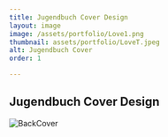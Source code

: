 ```yaml
---
title: Jugendbuch Cover Design
layout: image
image: /assets/portfolio/Love1.png
thumbnail: assets/portfolio/LoveT.jpeg
alt: Jugendbuch Cover
order: 1

---
```


## Jugendbuch Cover Design


![BackCover](..assets/portfolio/Love2.png)


